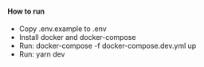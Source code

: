 #### How to run

- Copy .env.example to .env
- Install docker and docker-compose
- Run: docker-compose -f docker-compose.dev.yml up
- Run: yarn dev